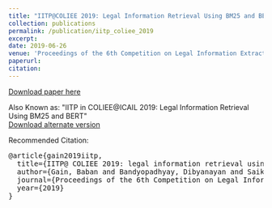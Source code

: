 ```yaml
---
title: "IITP@COLIEE 2019: Legal Information Retrieval Using BM25 and BERT"
collection: publications
permalink: /publication/iitp_coliee_2019
excerpt:
date: 2019-06-26
venue: 'Proceedings of the 6th Competition on Legal Information Extraction/Entailment. COLIEE'
paperurl:
citation: 
---
```


[Download paper here](http://academicpages.github.io/files/Iitp_coliee_2019_Legal_information_retrieval_using_bm25_and_bert.pdf)

Also Known as: "IITP in COLIEE@ICAIL 2019: Legal Information Retrieval Using BM25 and BERT"  
[Download alternate version](http://academicpages.github.io/files/iitp_in_coliee_at_icail_legal_information_retrieval_using_bm25_and_bert.pdf)  


Recommended Citation: 
<pre>
@article{gain2019iitp,
  title={IITP@ COLIEE 2019: legal information retrieval using BM25 and BERT},
  author={Gain, Baban and Bandyopadhyay, Dibyanayan and Saikh, Tanik and Ekbal, Asif},
  journal={Proceedings of the 6th Competition on Legal Information Extraction/Entailment. COLIEE},
  year={2019}
}
</pre>
